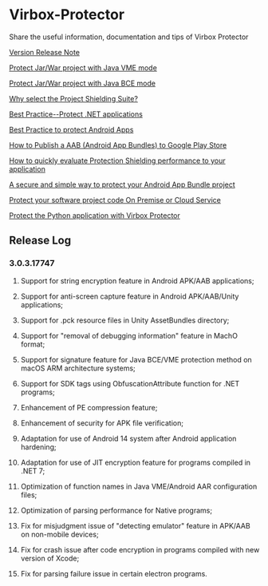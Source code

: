 
# Virbox-Protector
Share the useful information, documentation and tips of Virbox Protector

[Version Release Note](VersionReleaseNote.md)

[Protect Jar/War project with Java VME mode](JavaVMEProtector.md)

[Protect Jar/War project with Java BCE mode](JavaBCEprotect.md)

[Why select the Project Shielding Suite?](select-projetc-shielding-suit.md)

[Best Practice--Protect .NET applications](Netprotect.md)

[Best Practice to protect Android Apps](appprotect.md)

[How to Publish a AAB (Android App Bundles) to Google Play Store](googleplay.md)

[How to quickly evaluate Protection Shielding performance to your application](evaluate-Protection-performance.md)

[A secure and simple way to protect your Android App Bundle project](appbundle.md)

[Protect your software project code On Premise or Cloud Service](2021-08-01-mdx-blog-post.mdx) 

[Protect the Python application with Virbox Protector](2019-05-28-first-blog-post.md)

## Release Log
### 3.0.3.17747
1. Support for string encryption feature in Android APK/AAB applications;

2. Support for anti-screen capture feature in Android APK/AAB/Unity applications;

3. Support for .pck resource files in Unity AssetBundles directory;

4. Support for "removal of debugging information" feature in MachO format;

5. Support for signature feature for Java BCE/VME protection method on macOS ARM architecture systems;

6. Support for SDK tags using ObfuscationAttribute function for .NET programs;

7. Enhancement of PE compression feature;

8. Enhancement of security for APK file verification;

9. Adaptation for use of Android 14 system after Android application hardening;

10. Adaptation for use of JIT encryption feature for programs compiled in .NET 7;

11. Optimization of function names in Java VME/Android AAR configuration files;

12. Optimization of parsing performance for Native programs;

13. Fix for misjudgment issue of "detecting emulator" feature in APK/AAB on non-mobile devices;

14. Fix for crash issue after code encryption in programs compiled with new version of Xcode;

15. Fix for parsing failure issue in certain electron programs.
